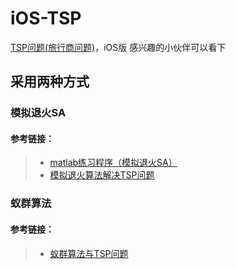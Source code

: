 # iOS-TSP
[TSP问题(旅行商问题)](http://baike.baidu.com/link?url=9dwXvjCMgOEzl2iwzT5-OKf22OkdPNBUo6Fv6xV3Q00z8QPpSnWFmRkJUBQlJ5fQj2h-f-kBlRMCJtwSRRRUIzZKf9-acJTABc3Qe5hezxC)，iOS版
感兴趣的小伙伴可以看下
## 采用两种方式
### 模拟退火SA
#### 参考链接：
> * [matlab练习程序（模拟退火SA）](http://www.cnblogs.com/tiandsp/archive/2013/07/02/3167785.html)
> * [模拟退火算法解决TSP问题](http://blog.csdn.net/oxoxzhu/article/details/8142306)

### 蚁群算法
#### 参考链接：
> * [蚁群算法与TSP问题](http://blog.sina.com.cn/s/blog_4a064aed0100xnw0.html)
